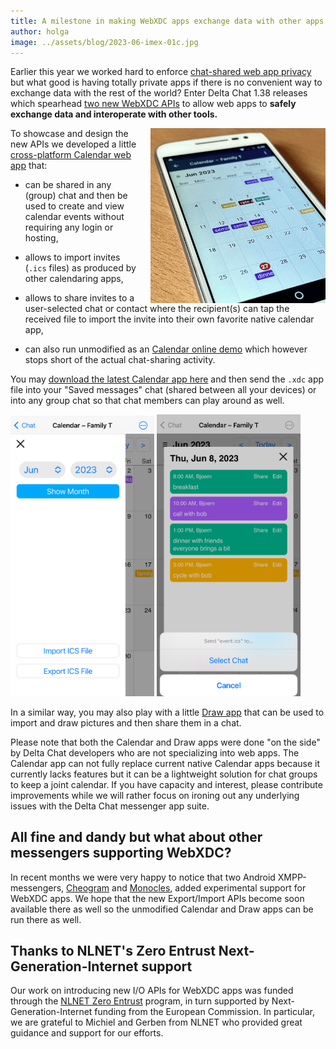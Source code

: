 ```yaml
---
title: A milestone in making WebXDC apps exchange data with other apps
author: holga 
image: ../assets/blog/2023-06-imex-01c.jpg
---
```


Earlier this year we worked hard to enforce [chat-shared web app privacy](https://delta.chat/en/2023-05-22-webxdc-security) 
but what good is having totally private apps if there is no convenient way to exchange data with the rest of the world? 
Enter Delta Chat 1.38 releases which spearhead [two new WebXDC APIs](https://docs.webxdc.org/spec.html#sendtochat) 
to allow web apps to **safely exchange data and interoperate with other tools.**

<img src="../assets/blog/2023-06-imex-00.jpg" width="280" style="float:right; margin-left:1em;" />

To showcase and design the new APIs we developed a little [cross-platform Calendar web app](https://github.com/webxdc/calendar/) that: 

- can be shared in any (group) chat and then be used to create
  and view calendar events without requiring any login or hosting, 

- allows to import invites (`.ics` files) as produced by other calendaring apps, 

- allows to share invites to a user-selected chat or contact 
  where the recipient(s) can tap the received file 
  to import the invite into their own favorite native calendar app, 

- can also run unmodified as an [Calendar online demo](https://webxdc.github.io/calendar/) 
  which however stops short of the actual chat-sharing activity. 

You may [download the latest Calendar app here](https://github.com/webxdc/calendar/releases/latest/download/calendar.xdc) 
and then send the `.xdc` app file into your "Saved messages" chat (shared between all your devices) or into any group chat so that chat members can play around as well. 

<img src="../assets/blog/2023-06-imex-01.png" width="230" />
<img src="../assets/blog/2023-06-imex-03.png" width="230" />


In a similar way, you may also play with a little [Draw app](https://github.com/webxdc/draw.xdc/releases/download/latest/draw.xdc) that can be used to import and draw pictures and then share them in a chat.

Please note that both the Calendar and Draw apps were done "on the side" 
by Delta Chat developers who are not specializing into web apps. 
The Calendar app can not fully replace current native Calendar apps 
because it currently lacks features but it can be a lightweight solution 
for chat groups to keep a joint calendar. 
If you have capacity and interest, please contribute improvements 
while we will rather focus on ironing out any underlying issues 
with the Delta Chat messenger app suite. 


## All fine and dandy but what about other messengers supporting WebXDC? 

In recent months we were very happy to notice that 
two Android XMPP-messengers, [Cheogram](https://cheogram.com/) and [Monocles](https://monocles.wiki/index.php?title=Main_Page),
added experimental support for WebXDC apps. 
We hope that the new Export/Import APIs become soon available there as well 
so the unmodified Calendar and Draw apps can be run there as well.


## Thanks to NLNET's Zero Entrust Next-Generation-Internet support 

Our work on introducing new I/O APIs for WebXDC apps was funded 
through the [NLNET Zero Entrust](https://nlnet.nl/entrust/) program,
in turn supported by Next-Generation-Internet funding from the European Commission. 
In particular, we are grateful to Michiel and Gerben from NLNET 
who provided great guidance and support for our efforts. 
